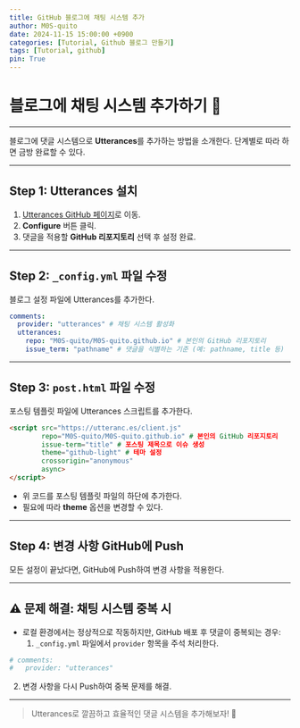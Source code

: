 ```yaml
---
title: GitHub 블로그에 채팅 시스템 추가
author: M0S-quito
date: 2024-11-15 15:00:00 +0900
categories: [Tutorial, Github 블로그 만들기]
tags: [Tutorial, github]
pin: True
---
```

# 블로그에 채팅 시스템 추가하기 💬

---

블로그에 댓글 시스템으로 **Utterances**를 추가하는 방법을 소개한다. 단계별로 따라 하면 금방 완료할 수 있다.

---

## Step 1: Utterances 설치
1. [Utterances GitHub 페이지](https://github.com/apps/utterances)로 이동.
2. **Configure** 버튼 클릭.
3. 댓글을 적용할 **GitHub 리포지토리** 선택 후 설정 완료.

---

## Step 2: `_config.yml` 파일 수정
블로그 설정 파일에 Utterances를 추가한다.

```yaml
comments:
  provider: "utterances" # 채팅 시스템 활성화
  utterances:
    repo: "M0S-quito/M0S-quito.github.io" # 본인의 GitHub 리포지토리
    issue_term: "pathname" # 댓글을 식별하는 기준 (예: pathname, title 등)
```

---

## Step 3: `post.html` 파일 수정
포스팅 템플릿 파일에 Utterances 스크립트를 추가한다.

```html
<script src="https://utteranc.es/client.js"
        repo="M0S-quito/M0S-quito.github.io" # 본인의 GitHub 리포지토리
        issue-term="title" # 포스팅 제목으로 이슈 생성
        theme="github-light" # 테마 설정
        crossorigin="anonymous"
        async>
</script>
```

- 위 코드를 포스팅 템플릿 파일의 하단에 추가한다.
- 필요에 따라 **theme** 옵션을 변경할 수 있다.

---

## Step 4: 변경 사항 GitHub에 Push
모든 설정이 끝났다면, GitHub에 Push하여 변경 사항을 적용한다. 

---

## ⚠️ 문제 해결: 채팅 시스템 중복 시
- 로컬 환경에서는 정상적으로 작동하지만, GitHub 배포 후 댓글이 중복되는 경우:
  1. `_config.yml` 파일에서 `provider` 항목을 주석 처리한다.

```yaml
# comments:
#   provider: "utterances"
```

2. 변경 사항을 다시 Push하여 중복 문제를 해결.

---

> Utterances로 깔끔하고 효율적인 댓글 시스템을 추가해보자! 🚀